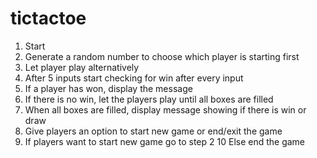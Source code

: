 # tictactoe
1. Start
2. Generate a random number to choose which player is starting first
3. Let player play alternatively
4. After 5 inputs start checking for win after every input
5. If a player has won, display the message
6. If there is no win, let the players play until all boxes are filled
7. When all boxes are filled, display message showing if there is win or draw
8. Give players an option to start new game or end/exit the game
9. If players want to start new game go to step 2
10 Else end the game

